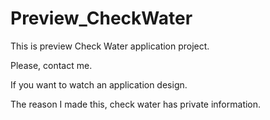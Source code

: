 # Preview_CheckWater
This is preview Check Water application project.


Please, contact me.

If you want to watch an application design.

The reason I made this, check water has private information.
